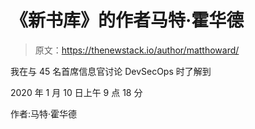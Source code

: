 # 《新书库》的作者马特·霍华德

> 原文：<https://thenewstack.io/author/matthoward/>

我在与 45 名首席信息官讨论 DevSecOps 时了解到

2020 年 1 月 10 日上午 9 点 18 分

作者:马特·霍华德